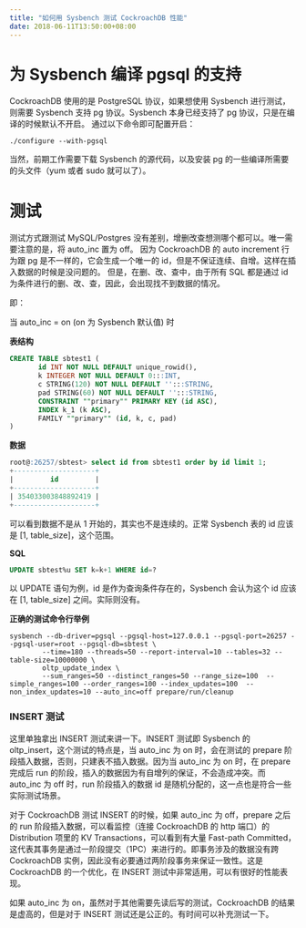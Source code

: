 ```yaml
---
title: "如何用 Sysbench 测试 CockroachDB 性能"
date: 2018-06-11T13:50:00+08:00
---
```


# 为 Sysbench 编译 pgsql 的支持

CockroachDB 使用的是 PostgreSQL 协议，如果想使用 Sysbench 进行测试，则需要 Sysbench 支持 pg 协议。Sysbench 本身已经支持了 pg 协议，只是在编译的时候默认不开启。
通过以下命令即可配置开启：

```shell
./configure --with-pgsql
```

当然，前期工作需要下载 Sysbench 的源代码，以及安装 pg 的一些编译所需要的头文件（yum 或者 sudo 就可以了）。

# 测试

测试方式跟测试 MySQL/Postgres 没有差别，增删改查想测哪个都可以。唯一需要注意的是，将 auto_inc 置为 off。
因为 CockroachDB 的 auto increment 行为跟 pg 是不一样的，它会生成一个唯一的 id，但是不保证连续、自增。这样在插入数据的时候是没问题的。
但是，在删、改、查中，由于所有 SQL 都是通过 id 为条件进行的删、改、查，因此，会出现找不到数据的情况。

即：

当 auto_inc = on (on 为 Sysbench 默认值) 时

**表结构**

```sql
CREATE TABLE sbtest1 (
       id INT NOT NULL DEFAULT unique_rowid(),
       k INTEGER NOT NULL DEFAULT 0:::INT,
       c STRING(120) NOT NULL DEFAULT '':::STRING,
       pad STRING(60) NOT NULL DEFAULT '':::STRING,
       CONSTRAINT ""primary"" PRIMARY KEY (id ASC),
       INDEX k_1 (k ASC),
       FAMILY ""primary"" (id, k, c, pad)
)
```

**数据**

```sql
root@:26257/sbtest> select id from sbtest1 order by id limit 1;
+--------------------+
|         id         |
+--------------------+
| 354033003848892419 |
+--------------------+
```

可以看到数据不是从 1 开始的，其实也不是连续的。正常 Sysbench 表的 id 应该是 [1, table_size]，这个范围。

**SQL**

```sql
UPDATE sbtest%u SET k=k+1 WHERE id=?
```

以 UPDATE 语句为例，id 是作为查询条件存在的，Sysbench 会认为这个 id 应该在 [1, table_size] 之间。实际则没有。

**正确的测试命令行举例**

```shell
sysbench --db-driver=pgsql --pgsql-host=127.0.0.1 --pgsql-port=26257 --pgsql-user=root --pgsql-db=sbtest \
        --time=180 --threads=50 --report-interval=10 --tables=32 --table-size=10000000 \
        oltp_update_index \
        --sum_ranges=50 --distinct_ranges=50 --range_size=100  --simple_ranges=100 --order_ranges=100 --index_updates=100  --non_index_updates=10 --auto_inc=off prepare/run/cleanup
```

### INSERT 测试

这里单独拿出 INSERT 测试来讲一下。INSERT 测试即 Sysbench 的 oltp_insert，这个测试的特点是，当 auto_inc 为 on 时，会在测试的 prepare 阶段插入数据，否则，只建表不插入数据。因为当 auto_inc 为 on 时，在 prepare 完成后 run 的阶段，插入的数据因为有自增列的保证，不会造成冲突。而 auto_inc 为 off 时，run 阶段插入的数据 id 是随机分配的，这一点也是符合一些实际测试场景。

对于 CockroachDB 测试 INSERT 的时候，如果 auto_inc 为 off，prepare 之后的 run 阶段插入数据，可以看监控（连接 CockroachDB 的 http 端口）的 Distribution 项里的 KV Transactions，可以看到有大量 Fast-path Committed，这代表其事务是通过一阶段提交（1PC）来进行的。即事务涉及的数据没有跨 CockroachDB 实例，因此没有必要通过两阶段事务来保证一致性。这是 CockroachDB 的一个优化，在 INSERT 测试中非常适用，可以有很好的性能表现。

如果 auto_inc 为 on，虽然对于其他需要先读后写的测试，CockroachDB 的结果是虚高的，但是对于 INSERT 测试还是公正的。有时间可以补充测试一下。